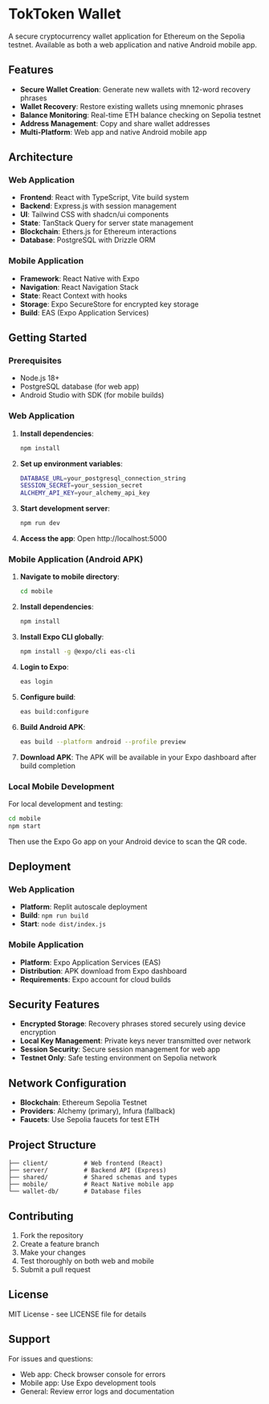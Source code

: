 # TokToken Wallet

A secure cryptocurrency wallet application for Ethereum on the Sepolia testnet. Available as both a web application and native Android mobile app.

## Features

- **Secure Wallet Creation**: Generate new wallets with 12-word recovery phrases
- **Wallet Recovery**: Restore existing wallets using mnemonic phrases
- **Balance Monitoring**: Real-time ETH balance checking on Sepolia testnet
- **Address Management**: Copy and share wallet addresses
- **Multi-Platform**: Web app and native Android mobile app

## Architecture

### Web Application
- **Frontend**: React with TypeScript, Vite build system
- **Backend**: Express.js with session management
- **UI**: Tailwind CSS with shadcn/ui components
- **State**: TanStack Query for server state management
- **Blockchain**: Ethers.js for Ethereum interactions
- **Database**: PostgreSQL with Drizzle ORM

### Mobile Application
- **Framework**: React Native with Expo
- **Navigation**: React Navigation Stack
- **State**: React Context with hooks
- **Storage**: Expo SecureStore for encrypted key storage
- **Build**: EAS (Expo Application Services)

## Getting Started

### Prerequisites
- Node.js 18+
- PostgreSQL database (for web app)
- Android Studio with SDK (for mobile builds)

### Web Application

1. **Install dependencies**:
   ```bash
   npm install
   ```

2. **Set up environment variables**:
   ```bash
   DATABASE_URL=your_postgresql_connection_string
   SESSION_SECRET=your_session_secret
   ALCHEMY_API_KEY=your_alchemy_api_key
   ```

3. **Start development server**:
   ```bash
   npm run dev
   ```

4. **Access the app**: Open http://localhost:5000

### Mobile Application (Android APK)

1. **Navigate to mobile directory**:
   ```bash
   cd mobile
   ```

2. **Install dependencies**:
   ```bash
   npm install
   ```

3. **Install Expo CLI globally**:
   ```bash
   npm install -g @expo/cli eas-cli
   ```

4. **Login to Expo**:
   ```bash
   eas login
   ```

5. **Configure build**:
   ```bash
   eas build:configure
   ```

6. **Build Android APK**:
   ```bash
   eas build --platform android --profile preview
   ```

7. **Download APK**: The APK will be available in your Expo dashboard after build completion

### Local Mobile Development

For local development and testing:

```bash
cd mobile
npm start
```

Then use the Expo Go app on your Android device to scan the QR code.

## Deployment

### Web Application
- **Platform**: Replit autoscale deployment
- **Build**: `npm run build`
- **Start**: `node dist/index.js`

### Mobile Application
- **Platform**: Expo Application Services (EAS)
- **Distribution**: APK download from Expo dashboard
- **Requirements**: Expo account for cloud builds

## Security Features

- **Encrypted Storage**: Recovery phrases stored securely using device encryption
- **Local Key Management**: Private keys never transmitted over network
- **Session Security**: Secure session management for web app
- **Testnet Only**: Safe testing environment on Sepolia network

## Network Configuration

- **Blockchain**: Ethereum Sepolia Testnet
- **Providers**: Alchemy (primary), Infura (fallback)
- **Faucets**: Use Sepolia faucets for test ETH

## Project Structure

```
├── client/          # Web frontend (React)
├── server/          # Backend API (Express)
├── shared/          # Shared schemas and types
├── mobile/          # React Native mobile app
└── wallet-db/       # Database files
```

## Contributing

1. Fork the repository
2. Create a feature branch
3. Make your changes
4. Test thoroughly on both web and mobile
5. Submit a pull request

## License

MIT License - see LICENSE file for details

## Support

For issues and questions:
- Web app: Check browser console for errors
- Mobile app: Use Expo development tools
- General: Review error logs and documentation
